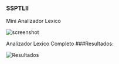 ### SSPTLII
Mini Analizador Lexico

![screenshot](https://github.com/LuisArturoM/SSPTII/assets/119456723/5aff5e1c-e58b-489b-a69b-4d8b66277c81)

Analizador Lexico Completo
###Resultados:

![Resultados](https://github.com/LuisArturoM/SSPTII/assets/119456723/830232a4-f00c-416c-b4d2-63cb9d853197)


